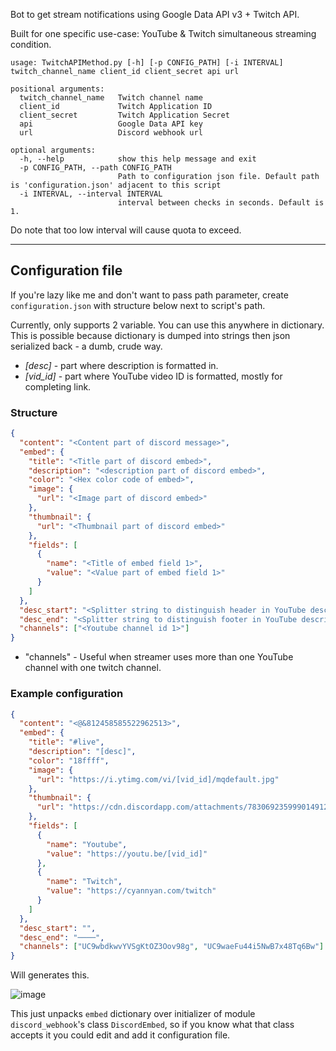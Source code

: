 Bot to get stream notifications using Google Data API v3 + Twitch API.

Built for one specific use-case: YouTube & Twitch simultaneous streaming condition. 

```commandline
usage: TwitchAPIMethod.py [-h] [-p CONFIG_PATH] [-i INTERVAL] twitch_channel_name client_id client_secret api url

positional arguments:
  twitch_channel_name   Twitch channel name
  client_id             Twitch Application ID
  client_secret         Twitch Application Secret
  api                   Google Data API key
  url                   Discord webhook url

optional arguments:
  -h, --help            show this help message and exit
  -p CONFIG_PATH, --path CONFIG_PATH
                        Path to configuration json file. Default path is 'configuration.json' adjacent to this script
  -i INTERVAL, --interval INTERVAL
                        interval between checks in seconds. Default is 1.
```

Do note that too low interval will cause quota to exceed.

---

## Configuration file

If you're lazy like me and don't want to pass path parameter, create `configuration.json` with structure below next to script's path.

Currently, only supports 2 variable. You can use this anywhere in dictionary. This is possible because dictionary is dumped
into strings then json serialized back - a dumb, crude way.

- *[desc]* - part where description is formatted in.
- *[vid_id]* - part where YouTube video ID is formatted, mostly for completing link.

### Structure
```json
{
  "content": "<Content part of discord message>",
  "embed": {
    "title": "<Title part of discord embed>",
    "description": "<description part of discord embed>",
    "color": "<Hex color code of embed>",
    "image": {
      "url": "<Image part of discord embed>"
    },
    "thumbnail": {
      "url": "<Thumbnail part of discord embed>"
    },
    "fields": [
      {
        "name": "<Title of embed field 1>",
        "value": "<Value part of embed field 1>"
      }
    ]
  },
  "desc_start": "<Splitter string to distinguish header in YouTube description.>",
  "desc_end": "<Splitter string to distinguish footer in YouTube description>",
  "channels": ["<Youtube channel id 1>"]
}
```

- "channels" - Useful when streamer uses more than one YouTube channel with one twitch channel.

### Example configuration
```json
{
  "content": "<@&812458585522962513>",
  "embed": {
    "title": "#live",
    "description": "[desc]",
    "color": "18ffff",
    "image": {
      "url": "https://i.ytimg.com/vi/[vid_id]/mqdefault.jpg"
    },
    "thumbnail": {
      "url": "https://cdn.discordapp.com/attachments/783069235999014912/840531297499480084/ezgif.com-gif-maker.gif"
    },
    "fields": [
      {
        "name": "Youtube",
        "value": "https://youtu.be/[vid_id]"
      },
      {
        "name": "Twitch",
        "value": "https://cyannyan.com/twitch"
      }
    ]
  },
  "desc_start": "",
  "desc_end": "────",
  "channels": ["UC9wbdkwvYVSgKtOZ3Oov98g", "UC9waeFu44i5NwB7x48Tq6Bw"]
}
```

Will generates this.

![image](https://user-images.githubusercontent.com/26041217/120014990-b51b9380-c01d-11eb-893f-c95916035fe5.png)

This just unpacks `embed` dictionary over initializer of module `discord_webhook`'s class `DiscordEmbed`, so if
you know what that class accepts it you could edit and add it configuration file.
